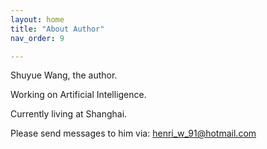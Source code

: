 ```yaml
---
layout: home
title: "About Author"
nav_order: 9

---
```



Shuyue Wang, the author.

Working on Artificial Intelligence.

Currently living at Shanghai.

Please send messages to him via: henri_w_91@hotmail.com

